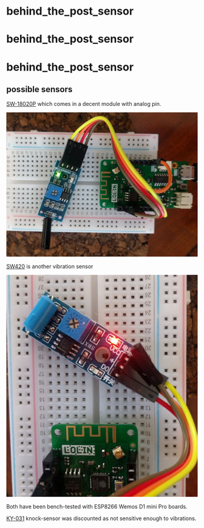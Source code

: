 # behind_the_post_sensor
# behind_the_post_sensor
# behind_the_post_sensor
## possible sensors  
[SW-18020P](https://www.sunrom.com/p/vibration-sensor)  which comes in a decent module with analog pin.

![](SW18020P_module.jpg)

[SW420](https://www.google.com/url?sa=t&rct=j&q=&esrc=s&source=web&cd=1&cad=rja&uact=8&ved=2ahUKEwiQ6-Lsiu_eAhVLqo8KHeYyC0cQFjAAegQIBxAB&url=http%3A%2F%2Fwww.elecrow.com%2Fvibration-sensor-module-sw420-p-525.html&usg=AOvVaw0MVLYOgY4ZCIr_TQplyyJT) is another vibration sensor

![](SW420_module.jpg)

Both have been bench-tested with ESP8266 Wemos D1 mini Pro boards.

[KY-031](http://sensorkit.en.joy-it.net/index.php?title=KY-031_Knock-sensor_module) knock-sensor was discounted as not sensitive enough to vibrations.